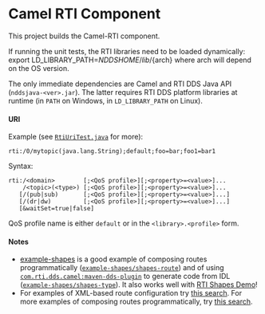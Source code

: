 Camel RTI Component 
====================

This project builds the Camel-RTI component.  

If running the unit tests, the RTI libraries need to be loaded dynamically:
        export LD_LIBRARY_PATH=$NDDSHOME/lib/${arch}
where arch will depend on the OS version.  

The only immediate dependencies are Camel and RTI DDS Java API (`nddsjava-<ver>.jar`). The latter requires RTI DDS platform libraries at runtime (in `PATH` on Windows, in `LD_LIBRARY_PATH` on Linux).

#### URI

Example (see [`RtiUriTest.java`](src/test/java/com/rti/dds/camel/RtiUriTest.java#L26) for more):

	rti:/0/mytopic(java.lang.String);default;foo=bar;foo1=bar1

Syntax: 

	rti:/<domain>        [;<QoS profile>][;<property>=<value>]... 
	    /<topic>(<type>) [;<QoS profile>][;<property>=<value>]...
	   [/(pub|sub)       [;<QoS profile>][;<property>=<value>]...]
	   [/(dr|dw)         [;<QoS profile>][;<property>=<value>]...]
	   [&waitSet=true|false]            

QoS profile name is either `default` or in the `<library>.<profile>` form. 

#### Notes

* [example-shapes](../examples/example-shapes) is a good example of composing routes programmatically ([`example-shapes/shapes-route`](../examples/example-shapes/shapes-route)) and of using [`com.rti.dds.camel:maven-dds-plugin`](../tools/maven-dds) to generate code from IDL ([`example-shapes/shapes-type`](../examples/example-shapes/shapes-type)). It also works well with [RTI Shapes Demo](https://www.rti.com/downloads/shapes-demo)!
* For examples of XML-based route configuration  try [this search](https://github.com/search?l=&q=from%28%22rti%3A%2F%22+repo%3AEdwardOst%2Fmdpnp+path%3Aexamples+language%3AXML&ref=advsearch&type=Code&utf8=%E2%9C%93). For more examples of composing routes programmatically, try [this search](https://github.com/search?l=&q=from%28%22rti%3A%2F%22+repo%3AEdwardOst%2Fmdpnp+path%3Aexamples+language%3AJava&ref=advsearch&type=Code&utf8=%E2%9C%93).
